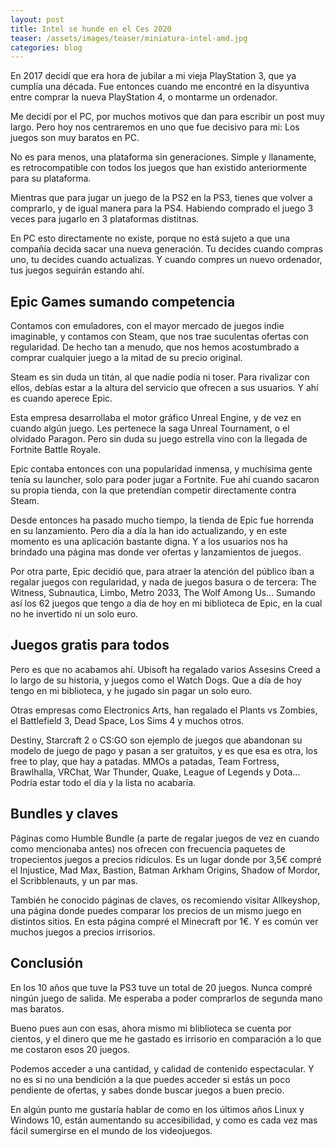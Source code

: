 ```yaml
---
layout: post
title: Intel se hunde en el Ces 2020
teaser: /assets/images/teaser/miniatura-intel-amd.jpg
categories: blog
---
```

En 2017 decidí que era hora de jubilar a mi vieja PlayStation 3, que ya cumplía una década. Fue entonces cuando me encontré en la disyuntiva entre comprar la nueva PlayStation 4, o montarme un ordenador.

Me decidí por el PC, por muchos motivos que dan para escribir un post muy largo. Pero hoy nos centraremos en uno que fue decisivo para mi: Los juegos son muy baratos en PC.

No es para menos, una plataforma sin generaciones. Simple y llanamente, es retrocompatible con todos los juegos que han existido anteriormente para su plataforma.

Mientras que para jugar un juego de la PS2 en la PS3, tienes que volver a comprarlo, y de igual manera para la PS4. Habiendo comprado el juego 3 veces para jugarlo en 3 plataformas distitnas.

En PC esto directamente no existe, porque no está sujeto a que una compañía decida sacar una nueva generación. Tu decides cuando compras uno, tu decides cuando actualizas. Y cuando compres un nuevo ordenador, tus juegos seguirán estando ahí.

## Epic Games sumando competencia
Contamos con emuladores, con el mayor mercado de juegos indie imaginable, y contamos con Steam, que nos trae suculentas ofertas con regularidad. De hecho tan a menudo, que nos hemos acostumbrado a comprar cualquier juego a la mitad de su precio original.

Steam es sin duda un titán, al que nadíe podía ni toser. Para rivalizar con ellos, debías estar a la altura del servicio que ofrecen a sus usuarios. Y ahí es cuando aperece Epic.

Esta empresa desarrollaba el motor gráfico Unreal Engine, y de vez en cuando algún juego. Les pertenece la saga Unreal Tournament, o el olvidado Paragon. Pero sin duda su juego estrella vino con la llegada de Fortnite Battle Royale.

Epic contaba entonces con una popularidad inmensa, y muchísima gente tenía su launcher, solo para poder jugar a Fortnite. Fue ahí cuando sacaron su propia tienda, con la que pretendían competir directamente contra Steam.

Desde entonces ha pasado mucho tiempo, la tienda de Epic fue horrenda en su lanzamiento. Pero día a día la han ido actualizando, y en este momento es una aplicación bastante digna. Y a los usuarios nos ha brindado una página mas donde ver ofertas y lanzamientos de juegos.

Por otra parte, Epic decidió que, para atraer la atención del público iban a regalar juegos con regularidad, y nada de juegos basura o de tercera: The Witness, Subnautica, Limbo, Metro 2033, The Wolf Among Us… Sumando así los 62 juegos que tengo a día de hoy en mi biblioteca de Epic, en la cual no he invertido ni un solo euro.

## Juegos gratis para todos
Pero es que no acabamos ahí. Ubisoft ha regalado varios Assesins Creed a lo largo de su historia, y juegos como el Watch Dogs. Que a día de hoy tengo en mi biblioteca, y he jugado sin pagar un solo euro.

Otras empresas como Electronics Arts, han regalado el Plants vs Zombies, el Battlefield 3, Dead Space, Los Sims 4 y muchos otros.

Destiny, Starcraft 2 o CS:GO son ejemplo de juegos que abandonan su modelo de juego de pago y pasan a ser gratuitos, y es que esa es otra, los free to play, que hay a patadas. MMOs a patadas, Team Fortress, Brawlhalla, VRChat, War Thunder, Quake, League of Legends y Dota… Podría estar todo el día y la lista no acabaría.

## Bundles y claves
Páginas como Humble Bundle (a parte de regalar juegos de vez en cuando como mencionaba antes) nos ofrecen con frecuencia paquetes de tropecientos juegos a precios ridículos. Es un lugar donde por 3,5€ compré el Injustice, Mad Max, Bastion, Batman Arkham Origins, Shadow of Mordor, el Scribblenauts, y un par mas.

También he conocido páginas de claves, os recomiendo visitar Allkeyshop, una página donde puedes comparar los precios de un mismo juego en distintos sitios. En esta página compré el Minecraft por 1€. Y es común ver muchos juegos a precios irrisorios.

## Conclusión
En los 10 años que tuve la PS3 tuve un total de 20 juegos. Nunca compré ningún juego de salida. Me esperaba a poder comprarlos de segunda mano mas baratos.

Bueno pues aun con esas, ahora mismo mi bliblioteca se cuenta por cientos, y el dinero que me he gastado es irrisorio en comparación a lo que me costaron esos 20 juegos.

Podemos acceder a una cantidad, y calidad de contenido espectacular. Y no es si no una bendición a la que puedes acceder si estás un poco pendiente de ofertas, y sabes donde buscar juegos a buen precio.

En algún punto me gustaría hablar de como en los últimos años Linux y Windows 10, están aumentando su accesibilidad, y como es cada vez mas fácil sumergirse en el mundo de los videojuegos.